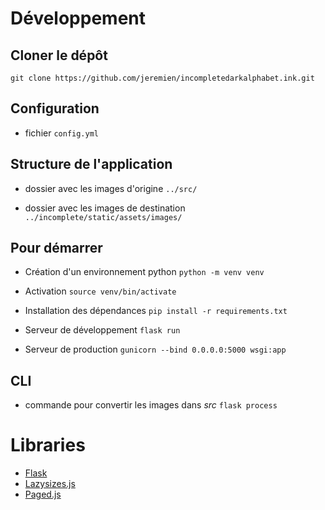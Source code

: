 # Développement

## Cloner le dépôt
`git clone https://github.com/jeremien/incompletedarkalphabet.ink.git`

## Configuration

- fichier `config.yml`

## Structure de l'application

- dossier avec les images d'origine
`../src/`

- dossier avec les images de destination
`../incomplete/static/assets/images/`


## Pour démarrer

- Création d'un environnement python
`python -m venv venv`

- Activation
`source venv/bin/activate`

- Installation des dépendances
`pip install -r requirements.txt`

- Serveur de développement
`flask run`

- Serveur de production
`gunicorn --bind 0.0.0.0:5000 wsgi:app`

## CLI

- commande pour convertir les images dans *src*
`flask process`

# Libraries

- [Flask](https://flask.palletsprojects.com/en/3.0.x/)
- [Lazysizes.js](https://github.com/aFarkas/lazysizes)
- [Paged.js](https://gitlab.coko.foundation/pagedjs/)
